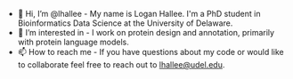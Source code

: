 - 👋 Hi, I’m @lhallee - 
My name is Logan Hallee. I'm a PhD student in Bioinformatics Data Science at the University of Delaware.
- 👀 I’m interested in - 
I work on protein design and annotation, primarily with protein language models.
- 📫 How to reach me - 
If you have questions about my code or would like to collaborate feel free to reach out to lhallee@udel.edu.

<!---
lhallee/lhallee is a ✨ special ✨ repository because its `README.md` (this file) appears on your GitHub profile.
You can click the Preview link to take a look at your changes.
--->
